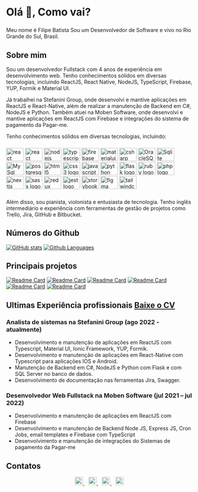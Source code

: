 <h1 align="left">Olá 👋, Como vai?</h1>

###
<p align="left">Meu nome é Filipe Batista Sou um Desenvolvedor de Software e vivo no Rio Grande do Sul, Brasil.</p>

## Sobre mim

Sou um desenvolvedor Fullstack com 4 anos de experiência em desenvolvimento web. 
Tenho conhecimentos sólidos em diversas tecnologias, incluindo ReactJS, React Native, 
NodeJS, TypeScript, Firebase, YUP, Formik e Material UI. 

Já trabalhei na Stefanini Group, onde desenvolvi e mantive aplicações em ReactJS e React-Native, além de realizar a
manutenção de Backend em C#, NodeJS e Python. Também atuei na Moben Software, onde desenvolvi e mantive aplicações 
em ReactJS com Firebase e integrações do sistema de pagamento da Pagar-me. 

Tenho conhecimentos sólidos em diversas tecnologias, incluindo:

###
<div align="left">
  <img src="https://cdn.jsdelivr.net/gh/devicons/devicon/icons/react/react-original.svg" height="35" width="47" alt="react logo" opacity="0.6"  />
  <img src="https://cdn.jsdelivr.net/gh/devicons/devicon/icons/react/react-original.svg" height="35" width="47" alt="react native logo"  />
  <img src="https://cdn.jsdelivr.net/gh/devicons/devicon/icons/nodejs/nodejs-original.svg" height="35" width="47" alt="nodejs logo"  />
  <img src="https://cdn.jsdelivr.net/gh/devicons/devicon/icons/typescript/typescript-original.svg" height="35" width="47" alt="typescript logo"  />
  <img src="https://cdn.jsdelivr.net/gh/devicons/devicon/icons/firebase/firebase-plain.svg" height="35" width="47" alt="firebase logo"  />
  <img src="https://cdn.jsdelivr.net/gh/devicons/devicon/icons/materialui/materialui-plain.svg" height="35" width="47" alt="materialui logo"  />
  <img src="https://cdn.jsdelivr.net/gh/devicons/devicon/icons/csharp/csharp-plain.svg" height="35" width="47" alt="csharp logo"  />
  <img src="https://cdn.jsdelivr.net/gh/devicons/devicon/icons/oracle/oracle-original.svg" height="35" width="47" alt="OracleSQL logo"  />
  <img src="https://cdn.jsdelivr.net/gh/devicons/devicon/icons/sqlite/sqlite-original.svg" height="35" width="47" alt="Sqlite logo"  />
  <img src="https://cdn.jsdelivr.net/gh/devicons/devicon/icons/mysql/mysql-original.svg" height="35" width="47" alt="MySql logo"  />
  <img src="https://cdn.jsdelivr.net/gh/devicons/devicon/icons/postgresql/postgresql-original.svg" height="35" width="47" alt="postgresql logo"  />
  <img src="https://cdn.jsdelivr.net/gh/devicons/devicon/icons/html5/html5-original.svg" height="35" width="47" alt="html5 logo"  />
  <img src="https://cdn.jsdelivr.net/gh/devicons/devicon/icons/css3/css3-original.svg" height="35" width="47" alt="css3 logo"  />
  <img src="https://cdn.jsdelivr.net/gh/devicons/devicon/icons/javascript/javascript-original.svg" height="35" width="47" alt="javascript logo"  />
  <img src="https://cdn.jsdelivr.net/gh/devicons/devicon/icons/python/python-original.svg" height="35" width="47" alt="python logo"  />
  <img src="https://cdn.jsdelivr.net/gh/devicons/devicon/icons/flask/flask-original.svg" height="35" width="47" alt="flask logo"  />
  <img src="https://cdn.jsdelivr.net/gh/devicons/devicon/icons/ruby/ruby-original.svg" height="35" width="47" alt="ruby logo"  />  
  <img src="https://cdn.jsdelivr.net/gh/devicons/devicon/icons/php/php-original.svg" height="35" width="47" alt="php logo"  />
  <img src="https://cdn.jsdelivr.net/gh/devicons/devicon/icons/nextjs/nextjs-original.svg" height="35" width="47" alt="nextjs logo"  />
  <img src="https://cdn.jsdelivr.net/gh/devicons/devicon/icons/sass/sass-original.svg" height="35" width="47" alt="sass logo"  />
  <img src="https://cdn.jsdelivr.net/gh/devicons/devicon/icons/redux/redux-original.svg" height="35" width="47" alt="redux logo"  />
  <img src="https://cdn.jsdelivr.net/gh/devicons/devicon/icons/jest/jest-plain.svg" height="35" width="47" alt="jest logo"  />
  <img src="https://cdn.jsdelivr.net/gh/devicons/devicon/icons/storybook/storybook-original.svg" height="35" width="47" alt="storybook logo"  />
  <img src="https://cdn.jsdelivr.net/gh/devicons/devicon/icons/figma/figma-original.svg" height="35" width="47" alt="figma logo"  />
  <img src="https://cdn.jsdelivr.net/gh/devicons/devicon/icons/tailwindcss/tailwindcss-plain.svg" height="35" width="47" alt="tailwindcss logo"  />
</div>

###

Além disso, sou pianista, violonista e entusiasta de tecnologia. Tenho inglês intermediário e experiência com ferramentas de gestão de projetos como Trello, Jira, GitHub e Bitbucket.

## Números do Github 

[![GitHub stats](https://github-readme-stats.vercel.app/api?username=filipeleonelbatista&show_icons=true&hide_border=true&theme=dark)](https://github.com/anuraghazra/github-readme-stats)
[![Github Languages](https://github-readme-stats.vercel.app/api/top-langs/?username=adamalston&hide=html&hide_border=true&layout=compact&langs_count=8&theme=dark)](https://github.com/anuraghazra/github-readme-stats)


## Principais projetos

[![Readme Card](https://github-readme-stats.vercel.app/api/pin/?username=filipeleonelbatista&repo=if-awards&theme=dark)](https://github.com/filipe/if-awards)
[![Readme Card](https://github-readme-stats.vercel.app/api/pin/?username=filipeleonelbatista&repo=simple-blog&theme=dark)](https://github.com/filipe/simple-blog)
[![Readme Card](https://github-readme-stats.vercel.app/api/pin/?username=filipeleonelbatista&repo=youtube-floating&theme=dark)](https://github.com/filipe/youtube-floating)
[![Readme Card](https://github-readme-stats.vercel.app/api/pin/?username=filipeleonelbatista&repo=bussleep&theme=dark)](https://github.com/filipe/bussleep)
[![Readme Card](https://github-readme-stats.vercel.app/api/pin/?username=filipeleonelbatista&repo=goodplate-ia&theme=dark)](https://github.com/filipe/goodplate-ia)
[![Readme Card](https://github-readme-stats.vercel.app/api/pin/?username=filipeleonelbatista&repo=dev-finances&theme=dark)](https://github.com/filipe/dev-finances)

## Ultimas Experiência profissionais [Baixe o CV](https://filipeleonelbatista.vercel.app/FilipeBatistaCV.pdf)

### Analista de sistemas na Stefanini Group (ago 2022 - atualmente)

- Desenvolvimento e manutenção de aplicações em ReactJS com Typescript, Material UI, Ionic Framework, YUP, Formik.
- Desenvolvimento e manutenção de aplicações em React-Native com Typescript para aplicações IOS e Android.
- Manutenção de Backend em C#, NodeJS e Python com Flask e com SQL Server no banco de dados.
- Desenvolvimento de documentação nas ferramentas Jira, Swagger.

### Desenvolvedor Web Fullstack na Moben Software (jul 2021 – jul 2022)

- Desenvolvimento e manutenção de aplicações em ReactJS com Firebase
- Desenvolvimento e manutenção de Backend Node JS, Express JS, Cron Jobs, email templates e Firebase com TypeScript
- Desenvolvimento e manutenção de integrações do Sistemas de pagamento da Pagar-me

## Contatos

<p align="center">
  <a href="https://filipeleonelbatista.vercel.app/links">
    <img alt="Meu site" width="22px" src="https://github.com/filipeleonelbatista/filipeleonelbatista/blob/master/assets/worldwide.svg" />
  </a>&ensp;
  <a href="https://www.linkedin.com/in/filipeleonelbatista/">
    <img alt="LinkedIn" width="22px" src="https://github.com/filipeleonelbatista/filipeleonelbatista/blob/master/assets/052-linkedin.svg" />
  </a>&ensp;
  <a href="https://instagram.com/filipeleonelbatista">
    <img alt="Instagram" width="22px" src="https://github.com/filipeleonelbatista/filipeleonelbatista/blob/master/assets/044-instagram.svg" />
  </a>&ensp;
  <a href="https://filipeleonelbatista.vercel.app/">
    <img alt="Meu site" width="22px" src="https://github.com/filipeleonelbatista/filipeleonelbatista/blob/master/assets/worldwide.svg" />
  </a>
</p>


